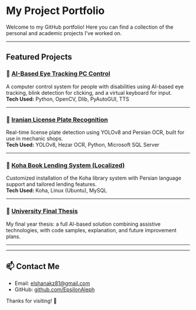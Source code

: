 # My Project Portfolio

Welcome to my GitHub portfolio! Here you can find a collection of the personal and academic projects I've worked on.

---

## Featured Projects

### 🔹 [AI-Based Eye Tracking PC Control](https://github.com/)
A computer control system for people with disabilities using AI-based eye tracking, blink detection for clicking, and a virtual keyboard for input.  
**Tech Used:** Python, OpenCV, Dlib, PyAutoGUI, TTS

---

### 🔹 [Iranian License Plate Recognition](https://github.com/)
Real-time license plate detection using YOLOv8 and Persian OCR, built for use in mechanic shops.  
**Tech Used:** YOLOv8, Hezar OCR, Python, Microsoft SQL Server

---

### 🔹 [Koha Book Lending System (Localized)](https://github.com/)
Customized installation of the Koha library system with Persian language support and tailored lending features.  
**Tech Used:** Koha, Linux (Ubuntu), MySQL

---

### 🔹 [University Final Thesis](https://github.com/)
My final year thesis: a full AI-based solution combining assistive technologies, with code samples, explanation, and future improvement plans.  

---

---

## 📫 Contact Me

- Email: elshanakz81@gmail.com
- GitHub: [github.com/EpsilonAleph](https://github.com/EpsilonAleph)

Thanks for visiting! 🌟

